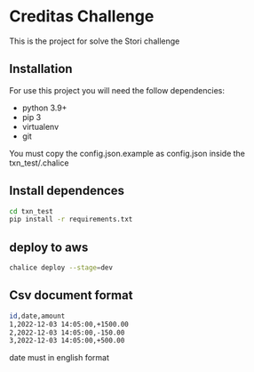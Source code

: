 # Creditas Challenge

This is the project for solve the Stori challenge


## Installation

For use this project you will need the follow dependencies:

* python 3.9+
* pip 3
* virtualenv
* git

You must copy the config.json.example as config.json inside the txn_test/.chalice

## Install dependences

```bash
cd txn_test
pip install -r requirements.txt
```

## deploy to aws

```bash
chalice deploy --stage=dev
```

## Csv document format
```bash
id,date,amount
1,2022-12-03 14:05:00,+1500.00
2,2022-12-03 14:05:00,-150.00
3,2022-12-03 14:05:00,+500.00
```
date must in english format
 
